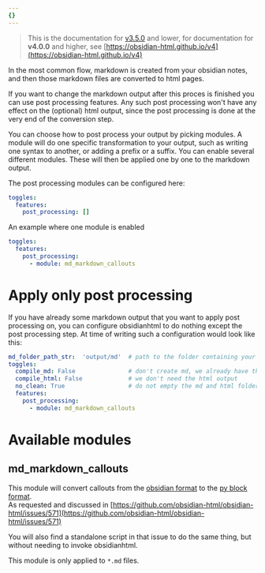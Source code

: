 ```yaml
---
{}
---
```

   
> This is the documentation for [v3.5.0](../../Changelog/v3.5.0.md) and lower, for documentation for **v4.0.0** and higher, see [https://obsidian-html.github.io/v4](https://obsidian-html.github.io/v4)   
   
In the most common flow, markdown is created from your obsidian notes, and then those markdown files are converted to html pages.   
   
If you want to change the markdown output after this proces is finished you can use post processing features. Any such post processing won't have any effect on the (optional) html output, since the post processing is done at the very end of the conversion step.    
   
You can choose how to post process your output by picking modules. A module will do one specific transformation to your output, such as writing one syntax to another, or adding a prefix or a suffix. You can enable several different modules. These will then be applied one by one to the markdown output.   
   
The post processing modules can be configured here:   
``` yaml
toggles:
  features:
    post_processing: []
```
   
   
An example where one module is enabled   
   
``` yaml
toggles:
  features:
    post_processing:
      - module: md_markdown_callouts
```
   
   
# Apply only post processing   
If you have already some markdown output that you want to apply post processing on, you can configure obsidianhtml to do nothing except the post processing step. At time of writing such a configuration would look like this:   
   
``` yaml
md_folder_path_str:  'output/md'  # path to the folder containing your markdown files
toggles:
  compile_md: False               # don't create md, we already have the files!
  compile_html: False             # we don't need the html output
  no_clean: True                  # do not empty the md and html folders
  features:
    post_processing: 
      - module: md_markdown_callouts
```
   
   
# Available modules   
## md_markdown_callouts   
This module will convert callouts from the [obsidian format](https://help.obsidian.md/How+to/Use+callouts) to the [py block format](https://oprypin.github.io/markdown-callouts/#block-level-syntax).    
As requested and discussed in [https://github.com/obsidian-html/obsidian-html/issues/571](https://github.com/obsidian-html/obsidian-html/issues/571)    
   
You will also find a standalone script in that issue to do the same thing, but without needing to invoke obsidianhtml.   
   
This module is only applied to `*.md` files.